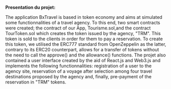  **Presentation du projet:**
  

The application BxTravel is based in token economy and aims at simulated some functionnalities of a travel agency. To this end, two smart contracts were created; the contract of our App, Tourisme.sol,and  the contract TourToken.sol which creates the token issued by the agency, "TRM". This token is sold to the clients in order for them to pay a reservation. To create this token, we utilised the ERC777 standard from OpenZeppelin as the latter, contrary to its ERC20 counterpart, allows for a transfer of tokens without the need to call the approve() and the allowance() functions. The projet also contained a user interface created by the aid of React.js and Web3.js and implements the following functionnalities: registration of a user to the agency site, reservation of a voyage after selection among four travel destinations proposed by the agency and, finally, pre-payment of the reservation in "TRM" tokens. 
